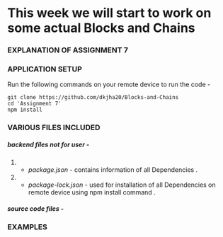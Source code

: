 # This week we will start to work on some actual Blocks and Chains

### EXPLANATION OF ASSIGNMENT 7

### APPLICATION SETUP
Run the following commands on your remote device to run the code -
```
git clone https://github.com/dkjha20/Blocks-and-Chains
cd 'Assignment 7'
npm install
```

### VARIOUS FILES INCLUDED

##### backend files not for user -
1) - *package.json* - contains information of all Dependencies .
2) - *package-lock.json* - used for installation of all Dependencies on remote device using npm install command .

##### source code files -

### EXAMPLES